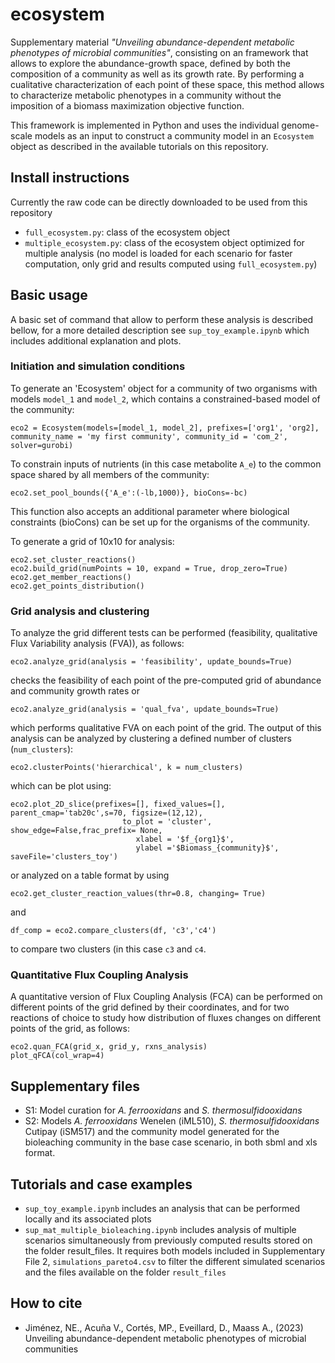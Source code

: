 # ecosystem
Supplementary material _"Unveiling abundance-dependent metabolic phenotypes of microbial communities"_, consisting on an framework that allows to explore the abundance-growth space, defined by both the composition of a community as well as its growth rate. By performing a cualitative characterization of each point of these space, this method allows to characterize metabolic phenotypes in a community without the imposition of a biomass maximization objective function. 

This framework is implemented in Python and uses the individual genome-scale models as an input to construct a community model in an `Ecosystem` object as described in the available tutorials on this repository. 

## Install instructions
Currently the raw code can be directly downloaded to be used from this repository
- `full_ecosystem.py`: class of the ecosystem object
- `multiple_ecosystem.py`: class of the ecosystem object optimized for multiple analysis (no model is loaded for each scenario for faster computation, only grid and results computed using `full_ecosystem.py`)

## Basic usage
A basic set of command that allow to perform these analysis is described bellow, for a more detailed description see `sup_toy_example.ipynb` which includes additional explanation and plots.

### Initiation and simulation conditions
To generate an 'Ecosystem' object for a community of two organisms with models `model_1` and `model_2`, which contains a constrained-based model of the community:
```
eco2 = Ecosystem(models=[model_1, model_2], prefixes=['org1', 'org2], community_name = 'my first community', community_id = 'com_2', solver=gurobi)
```
To constrain inputs of nutrients (in this case metabolite `A_e`) to the common space shared by all members of the community:
```
eco2.set_pool_bounds({'A_e':(-lb,1000)}, bioCons=-bc)
```
This function also accepts an additional parameter where biological constraints (bioCons) can be set up for the organisms of the community.

To generate a grid of 10x10 for analysis:
```
eco2.set_cluster_reactions()
eco2.build_grid(numPoints = 10, expand = True, drop_zero=True)
eco2.get_member_reactions()
eco2.get_points_distribution()
```
### Grid analysis and clustering
To analyze the grid different tests can be performed (feasibility, qualitative Flux Variability analysis (FVA)), as follows:
``` 
eco2.analyze_grid(analysis = 'feasibility', update_bounds=True) 
```
checks the feasibility of each point of the pre-computed grid of abundance and community growth rates
or 
```
eco2.analyze_grid(analysis = 'qual_fva', update_bounds=True)
```
which performs qualitative FVA on each point of the grid. The output of this analysis can be analyzed by clustering a defined number of clusters (`num_clusters`):

```
eco2.clusterPoints('hierarchical', k = num_clusters)
```
which can be plot using:
```
eco2.plot_2D_slice(prefixes=[], fixed_values=[], parent_cmap='tab20c',s=70, figsize=(12,12), 
                         to_plot = 'cluster', show_edge=False,frac_prefix= None,
                            xlabel = '$f_{org1}$',
                            ylabel ='$Biomass_{community}$', saveFile='clusters_toy')
```

or analyzed on a table format by using 

```
eco2.get_cluster_reaction_values(thr=0.8, changing= True)
```
 and
```
df_comp = eco2.compare_clusters(df, 'c3','c4')
```
to compare two clusters (in this case `c3` and `c4`.

### Quantitative Flux Coupling Analysis
A quantitative version of Flux Coupling Analysis (FCA) can be performed on different points of the grid defined by their coordinates, and for two reactions of choice to study how distribution of fluxes changes on different points of the grid, as follows:
```
eco2.quan_FCA(grid_x, grid_y, rxns_analysis)
plot_qFCA(col_wrap=4)
```


## Supplementary files
- S1: Model curation for _A. ferrooxidans_ and _S. thermosulfidooxidans_
- S2: Models _A. ferrooxidans_ Wenelen (iML510), _S. thermosulfidooxidans_ Cutipay (iSM517) and the community model generated for the bioleaching community in the base case scenario, in both sbml and xls format.

## Tutorials and case examples
- `sup_toy_example.ipynb` includes an analysis that can be performed locally and its associated plots
- `sup_mat_multiple_bioleaching.ipynb` includes analysis of multiple scenarios simultaneously from previously computed results stored on the folder result_files. It requires both models included in Supplementary File 2,  `simulations_pareto4.csv` to filter the different simulated scenarios and the files available on the folder `result_files`

## How to cite
- Jiménez, NE., Acuña V., Cortés, MP., Eveillard, D., Maass A., (2023) Unveiling abundance-dependent metabolic phenotypes of microbial communities
